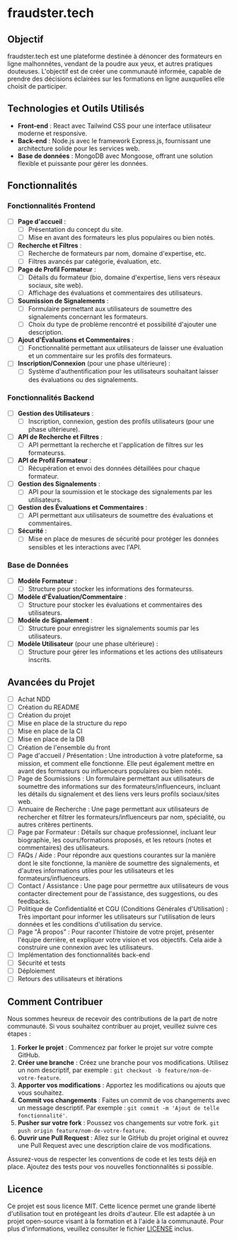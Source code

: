 # fraudster.tech

## Objectif

fraudster.tech est une plateforme destinée à dénoncer des formateurs en ligne malhonnêtes, vendant de la poudre aux yeux, et autres pratiques douteuses. L'objectif est de créer une communauté informée, capable de prendre des décisions éclairées sur les formations en ligne auxquelles elle choisit de participer.

## Technologies et Outils Utilisés

- **Front-end** : React avec Tailwind CSS pour une interface utilisateur moderne et responsive.
- **Back-end** : Node.js avec le framework Express.js, fournissant une architecture solide pour les services web.
- **Base de données** : MongoDB avec Mongoose, offrant une solution flexible et puissante pour gérer les données.

## Fonctionnalités

### Fonctionnalités Frontend

- [ ] **Page d'accueil** :
  - [ ] Présentation du concept du site.
  - [ ] Mise en avant des formateurs les plus populaires ou bien notés.

- [ ] **Recherche et Filtres** :
  - [ ] Recherche de formateurs par nom, domaine d'expertise, etc.
  - [ ] Filtres avancés par catégorie, évaluation, etc.

- [ ] **Page de Profil Formateur** :
  - [ ] Détails du formateur (bio, domaine d'expertise, liens vers réseaux sociaux, site web).
  - [ ] Affichage des évaluations et commentaires des utilisateurs.

- [ ] **Soumission de Signalements** :
  - [ ] Formulaire permettant aux utilisateurs de soumettre des signalements concernant les formateurs.
  - [ ] Choix du type de problème rencontré et possibilité d'ajouter une description.

- [ ] **Ajout d'Évaluations et Commentaires** :
  - [ ] Fonctionnalité permettant aux utilisateurs de laisser une évaluation et un commentaire sur les profils des formateurs.

- [ ] **Inscription/Connexion** (pour une phase ultérieure) :
  - [ ] Système d'authentification pour les utilisateurs souhaitant laisser des évaluations ou des signalements.

### Fonctionnalités Backend

- [ ] **Gestion des Utilisateurs** :
  - [ ] Inscription, connexion, gestion des profils utilisateurs (pour une phase ultérieure).

- [ ] **API de Recherche et Filtres** :
  - [ ] API permettant la recherche et l'application de filtres sur les formateurss.

- [ ] **API de Profil Formateur** :
  - [ ] Récupération et envoi des données détaillées pour chaque formateur.

- [ ] **Gestion des Signalements** :
  - [ ] API pour la soumission et le stockage des signalements par les utilisateurs.

- [ ] **Gestion des Évaluations et Commentaires** :
  - [ ] API permettant aux utilisateurs de soumettre des évaluations et commentaires.

- [ ] **Sécurité** :
  - [ ] Mise en place de mesures de sécurité pour protéger les données sensibles et les interactions avec l'API.

### Base de Données

- [ ] **Modèle Formateur** :
  - [ ] Structure pour stocker les informations des formateurss.

- [ ] **Modèle d'Évaluation/Commentaire** :
  - [ ] Structure pour stocker les évaluations et commentaires des utilisateurs.

- [ ] **Modèle de Signalement** :
  - [ ] Structure pour enregistrer les signalements soumis par les utilisateurs.

- [ ] **Modèle Utilisateur** (pour une phase ultérieure) :
  - [ ] Structure pour gérer les informations et les actions des utilisateurs inscrits.

## Avancées du Projet

- [ ] Achat NDD
- [ ] Création du README
- [ ] Création du projet
- [ ] Mise en place de la structure du repo
- [ ] Mise en place de la CI
- [ ] Mise en place de la DB
- [ ] Création de l'ensemble du front
- [ ] Page d'accueil / Présentation : Une introduction à votre plateforme, sa mission, et comment elle fonctionne. Elle peut également mettre en avant des formateurs ou influenceurs populaires ou bien notés.
- [ ] Page de Soumissions : Un formulaire permettant aux utilisateurs de soumettre des informations sur des formateurs/influenceurs, incluant les détails du signalement et des liens vers leurs profils sociaux/sites web.
- [ ] Annuaire de Recherche : Une page permettant aux utilisateurs de rechercher et filtrer les formateurs/influenceurs par nom, spécialité, ou autres critères pertinents.
- [ ] Page par Formateur : Détails sur chaque professionnel, incluant leur biographie, les cours/formations proposés, et les retours (notes et commentaires) des utilisateurs.
- [ ] FAQs / Aide : Pour répondre aux questions courantes sur la manière dont le site fonctionne, la manière de soumettre des signalements, et d'autres informations utiles pour les utilisateurs et les formateurs/influenceurs.
- [ ] Contact / Assistance : Une page pour permettre aux utilisateurs de vous contacter directement pour de l'assistance, des suggestions, ou des feedbacks.
- [ ] Politique de Confidentialité et CGU (Conditions Générales d'Utilisation) : Très important pour informer les utilisateurs sur l'utilisation de leurs données et les conditions d'utilisation du service.
- [ ] Page "À propos" : Pour raconter l'histoire de votre projet, présenter l'équipe derrière, et expliquer votre vision et vos objectifs. Cela aide à construire une connexion avec les utilisateurs.
- [ ] Implémentation des fonctionnalités back-end
- [ ] Sécurité et tests
- [ ] Déploiement
- [ ] Retours des utilisateurs et itérations

## Comment Contribuer

Nous sommes heureux de recevoir des contributions de la part de notre communauté. Si vous souhaitez contribuer au projet, veuillez suivre ces étapes :

1. **Forker le projet** : Commencez par forker le projet sur votre compte GitHub.
2. **Créer une branche** : Créez une branche pour vos modifications. Utilisez un nom descriptif, par exemple : `git checkout -b feature/nom-de-votre-feature`.
3. **Apporter vos modifications** : Apportez les modifications ou ajouts que vous souhaitez.
4. **Commit vos changements** : Faites un commit de vos changements avec un message descriptif. Par exemple : `git commit -m 'Ajout de telle fonctionnalité'`.
5. **Pusher sur votre fork** : Poussez vos changements sur votre fork. `git push origin feature/nom-de-votre-feature`.
6. **Ouvrir une Pull Request** : Allez sur le GitHub du projet original et ouvrez une Pull Request avec une description claire de vos modifications.

Assurez-vous de respecter les conventions de code et les tests déjà en place. Ajoutez des tests pour vos nouvelles fonctionnalités si possible.

## Licence

Ce projet est sous licence MIT. Cette licence permet une grande liberté d'utilisation tout en protégeant les droits d'auteur. Elle est adaptée à un projet open-source visant à la formation et à l'aide à la communauté. Pour plus d'informations, veuillez consulter le fichier [LICENSE](LICENSE) inclus.
